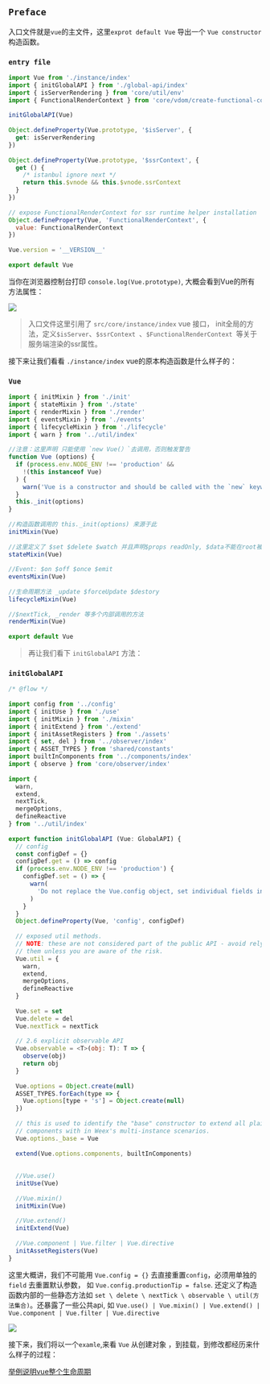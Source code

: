 ## `Preface`

入口文件就是`vue`的主文件，这里`exprot default Vue` 导出一个 `Vue constructor` 构造函数。

### `entry file`

~~~js
import Vue from './instance/index'
import { initGlobalAPI } from './global-api/index'
import { isServerRendering } from 'core/util/env'
import { FunctionalRenderContext } from 'core/vdom/create-functional-component'
	
initGlobalAPI(Vue)
	
Object.defineProperty(Vue.prototype, '$isServer', {
  get: isServerRendering
})
	
Object.defineProperty(Vue.prototype, '$ssrContext', {
  get () {
    /* istanbul ignore next */
    return this.$vnode && this.$vnode.ssrContext
  }
})
	
// expose FunctionalRenderContext for ssr runtime helper installation
Object.defineProperty(Vue, 'FunctionalRenderContext', {
  value: FunctionalRenderContext
})
	
Vue.version = '__VERSION__'
	
export default Vue
~~~

当你在浏览器控制台打印 `console.log(Vue.prototype)`, 大概会看到Vue的所有方法属性：

![](./images/vue_prototype.png)

>入口文件这里引用了 `src/core/instance/index` vue 接口， init全局的方法，定义`$isServer`、`$ssrContext `、`$FunctionalRenderContext `等关于服务端渲染的ssr属性。

接下来让我们看看 `./instance/index` vue的原本构造函数是什么样子的：

### `Vue`

~~~js
import { initMixin } from './init'
import { stateMixin } from './state'
import { renderMixin } from './render'
import { eventsMixin } from './events'
import { lifecycleMixin } from './lifecycle'
import { warn } from '../util/index'
	
//注意：这里声明 只能使用 `new Vue(）`去调用，否则触发警告
function Vue (options) {
  if (process.env.NODE_ENV !== 'production' &&
    !(this instanceof Vue)
  ) {
    warn('Vue is a constructor and should be called with the `new` keyword')
  }
  this._init(options)
}
	
//构造函数调用的 this._init(options) 来源于此
initMixin(Vue)
	
//这里定义了 $set $delete $watch 并且声明$props readOnly, $data不能在root被替换
stateMixin(Vue)
	
//Event: $on $off $once $emit
eventsMixin(Vue)
	
//生命周期方法 _update $forceUpdate $destory
lifecycleMixin(Vue)
	
//$nextTick, _render 等多个内部调用的方法
renderMixin(Vue)
	
export default Vue
~~~

>再让我们看下 `initGlobalAPI` 方法：
>

### `initGlobalAPI `

~~~js
/* @flow */
	
import config from '../config'
import { initUse } from './use'
import { initMixin } from './mixin'
import { initExtend } from './extend'
import { initAssetRegisters } from './assets'
import { set, del } from '../observer/index'
import { ASSET_TYPES } from 'shared/constants'
import builtInComponents from '../components/index'
import { observe } from 'core/observer/index'
	
import {
  warn,
  extend,
  nextTick,
  mergeOptions,
  defineReactive
} from '../util/index'
	
export function initGlobalAPI (Vue: GlobalAPI) {
  // config
  const configDef = {}
  configDef.get = () => config
  if (process.env.NODE_ENV !== 'production') {
    configDef.set = () => {
      warn(
        'Do not replace the Vue.config object, set individual fields instead.'
      )
    }
  }
  Object.defineProperty(Vue, 'config', configDef)
	
  // exposed util methods.
  // NOTE: these are not considered part of the public API - avoid relying on
  // them unless you are aware of the risk.
  Vue.util = {
    warn,
    extend,
    mergeOptions,
    defineReactive
  }
	
  Vue.set = set
  Vue.delete = del
  Vue.nextTick = nextTick
	
  // 2.6 explicit observable API
  Vue.observable = <T>(obj: T): T => {
    observe(obj)
    return obj
  }
	
  Vue.options = Object.create(null)
  ASSET_TYPES.forEach(type => {
    Vue.options[type + 's'] = Object.create(null)
  })
	
  // this is used to identify the "base" constructor to extend all plain-object
  // components with in Weex's multi-instance scenarios.
  Vue.options._base = Vue
	
  extend(Vue.options.components, builtInComponents)
	
	
  //Vue.use()
  initUse(Vue)
  
  //Vue.mixin()
  initMixin(Vue)
  
  //Vue.extend()
  initExtend(Vue)
  
  //Vue.component | Vue.filter | Vue.directive
  initAssetRegisters(Vue)
}
~~~

这里大概讲，我们不可能用 `Vue.config = {}` 去直接重置`config`，必须用单独的`field` 去重置默认参数， 如 `Vue.config.productionTip = false`. 还定义了构造函数内部的一些静态方法如 `set \ delete \ nextTick \ observable \ util(方法集合)`。还暴露了一些公共api, 如 `Vue.use() | Vue.mixin() | Vue.extend() | Vue.component | Vue.filter | Vue.directive`

![](images/vue_contructor.png)

接下来，我们将以一个`examle`,来看 `Vue` 从创建对象 ，到挂载，到修改都经历来什么样子的过程：

[举例说明vue整个生命周期](./举例说明vue整个生命周期.md)






